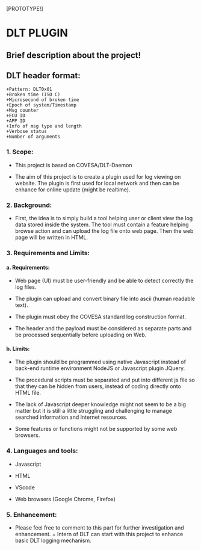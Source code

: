 [PROTOTYPE!]
# DLT PLUGIN

## Brief description about the project!
## DLT header format:
```
+Pattern: DLT0x01
+Broken time (ISO C)
+Microsecond of broken time
+Epoch of system/Timestamp
+Msg counter
+ECU ID
+APP ID
+Info of msg type and length
+Verbose status
+Number of arguments
```
### 1.  Scope:
   - This project is based on COVESA/DLT-Daemon

   - The aim of this project is to create a plugin used for log viewing on website. The plugin is first used for local network and then can be enhance for online update (might be realtime).

### 2.  Background:

   - First, the idea is to simply build a tool helping user or client view the log data stored inside the system. The tool must contain a feature helping browse action and can upload the log file onto web page. Then the web page will be written in HTML.

### 3.  Requirements and Limits:
    
#### a.     Requirements:

   - Web page (UI) must be user-friendly and be able to detect correctly the log files.

   - The plugin can upload and convert binary file into ascii (human readable text).

   - The plugin must obey the COVESA standard log construction format.

   - The header and the payload must be considered as separate parts and be processed sequentially before uploading on Web.

#### b.     Limits: 

   - The plugin should be programmed using native Javascript instead of back-end runtime environment NodeJS or Javascript plugin JQuery.

   - The procedural scripts must be separated and put into different js file so that they can be hidden from users, instead of coding directly onto HTML file.

   - The lack of Javascript deeper knowledge might not seem to be a big matter but it is still a little struggling and challenging to manage searched information and Internet resources.

   - Some features or functions might not be supported by some web browsers.

### 4.  Languages and tools:

   - Javascript

   - HTML

   - VScode

   - Web browsers (Google Chrome, Firefox)

### 5.  Enhancement: 

   - Please feel free to comment to this part for further investigation and enhancement.
   = Intern of DLT can start with this project to enhance basic DLT logging mechanism.
